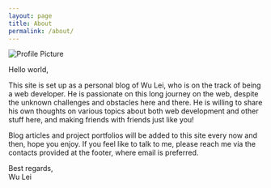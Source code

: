 ```yaml
---
layout: page
title: About
permalink: /about/
---
```


<img src="{{ site.baseurl }}/assets/Optimized-portrait.jpg" title="Profile Picture" class="profile">

Hello world, 

This site is set up as a personal blog of Wu Lei, who is on the track of being a web developer. He is passionate on this long journey on the web, despite the unknown challenges and obstacles here and there. He is willing to share his own thoughts on various topics about both web development and other stuff here, and making friends with friends just like you! 

Blog articles and project portfolios will be added to this site every now and then, hope you enjoy. If you feel like to talk to me, please reach me via the contacts provided at the footer, where email is preferred. 

Best regards,  
Wu Lei
